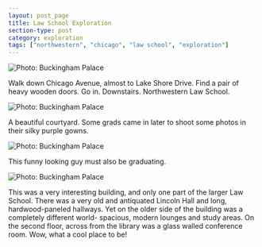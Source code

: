 ```yaml
---
layout: post_page
title: Law School Exploration
section-type: post
category: exploration
tags: ["northwestern", "chicago", "law school", "exploration"]
---
```


<img alt="Photo: Buckingham Palace" src="http://brianmlin.com/Images/2015.05.14/nu.jpg" style="max-width:630px;">

Walk down Chicago Avenue, almost to Lake Shore Drive. Find a pair of heavy wooden doors. Go in. Downstairs. Northwestern Law School.

<img alt="Photo: Buckingham Palace" src="http://brianmlin.com/Images/2015.05.14/courtyard.jpg" style="max-width:630px;">

A beautiful courtyard. Some grads came in later to shoot some photos in their silky purple gowns. 

<img alt="Photo: Buckingham Palace" src="http://brianmlin.com/Images/2015.05.14/dude.jpg" style="max-width:630px;">

This funny looking guy must also be graduating.

<img alt="Photo: Buckingham Palace" src="http://brianmlin.com/Images/2015.05.14/rub.jpg" style="max-width:630px;">

This was a very interesting building, and only one part of the larger Law School. There was a very old and antiquated Lincoln Hall and long, hardwood-paneled hallways. Yet on the older side of the building was a completely different world- spacious, modern lounges and study areas. On the second floor, across from the library was a glass walled conference room. Wow, what a cool place to be!